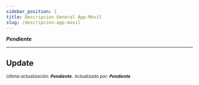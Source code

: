 ```yaml
---
sidebar_position: 1
title: Descripcion General App-Movil
slug: /descripcion-app-movil
---
```


***Pendiente***

***

## Update

<div class="ultima-actualizacion">
  <small>
    <i>
      Ultima actualización:
      <b> Pendiente.</b>
    </i>
  </small>

  <small>
    <i>
      Actualizado por:
      <b> Pendiente</b>
    </i>
  </small>
</div>